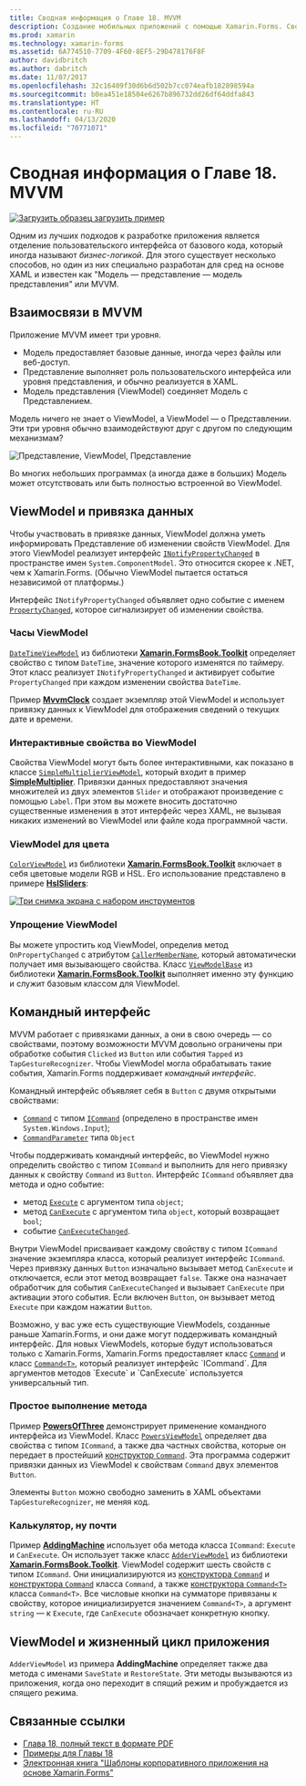 ```yaml
---
title: Сводная информация о Главе 18. MVVM
description: Создание мобильных приложений с помощью Xamarin.Forms. Сводная информация о Главе 18. MVVM
ms.prod: xamarin
ms.technology: xamarin-forms
ms.assetid: 6A774510-7709-4F60-8EF5-29D478176F8F
author: davidbritch
ms.author: dabritch
ms.date: 11/07/2017
ms.openlocfilehash: 32c16409f30d6b6d502b7cc074eafb182898594a
ms.sourcegitcommit: b0ea451e18504e6267b896732dd26df64ddfa843
ms.translationtype: HT
ms.contentlocale: ru-RU
ms.lasthandoff: 04/13/2020
ms.locfileid: "70771071"
---
```

# <a name="summary-of-chapter-18-mvvm"></a>Сводная информация о Главе 18. MVVM

[![Загрузить образец](~/media/shared/download.png) загрузить пример](https://github.com/xamarin/xamarin-forms-book-samples/tree/master/Chapter18)

Одним из лучших подходов к разработке приложения является отделение пользовательского интерфейса от базового кода, который иногда называют *бизнес-логикой*. Для этого существует несколько способов, но один из них специально разработан для сред на основе XAML и известен как "Модель — представление — модель представления" или MVVM.

## <a name="mvvm-interrelationships"></a>Взаимосвязи в MVVM

Приложение MVVM имеет три уровня.

- Модель предоставляет базовые данные, иногда через файлы или веб-доступ.
- Представление выполняет роль пользовательского интерфейса или уровня представления, и обычно реализуется в XAML.
- Модель представления (ViewModel) соединяет Модель с Представлением.

Модель ничего не знает о ViewModel, а ViewModel — о Представлении. Эти три уровня обычно взаимодействуют друг с другом по следующим механизмам?

![Представление, ViewModel, Представление](images/ch18fg03.png "MVVM")

Во многих небольших программах (а иногда даже в больших) Модель может отсутствовать или быть полностью встроенной во ViewModel.

## <a name="viewmodels-and-data-binding"></a>ViewModel и привязка данных

Чтобы участвовать в привязке данных, ViewModel должна уметь информировать Представление об изменении свойств ViewModel. Для этого ViewModel реализует интерфейс [`INotifyPropertyChanged`](xref:System.ComponentModel.INotifyPropertyChanged) в пространстве имен `System.ComponentModel`. Это относится скорее к .NET, чем к Xamarin.Forms. (Обычно ViewModel пытается остаться независимой от платформы.)

Интерфейс `INotifyPropertyChanged` объявляет одно событие с именем [`PropertyChanged`](xref:System.ComponentModel.INotifyPropertyChanged), которое сигнализирует об изменении свойства.

### <a name="a-viewmodel-clock"></a>Часы ViewModel

[`DateTimeViewModel`](https://github.com/xamarin/xamarin-forms-book-samples/blob/master/Libraries/Xamarin.FormsBook.Toolkit/Xamarin.FormsBook.Toolkit/DateTimeViewModel.cs) из библиотеки [**Xamarin.FormsBook.Toolkit**](https://github.com/xamarin/xamarin-forms-book-samples/tree/master/Libraries/Xamarin.FormsBook.Toolkit/Xamarin.FormsBook.Toolkit) определяет свойство с типом `DateTime`, значение которого изменятся по таймеру. Этот класс реализует `INotifyPropertyChanged` и активирует событие `PropertyChanged` при каждом изменении свойства `DateTime`.

Пример [**MvvmClock**](https://github.com/xamarin/xamarin-forms-book-samples/tree/master/Chapter18/MvvmClock) создает экземпляр этой ViewModel и использует привязку данных к ViewModel для отображения сведений о текущих дате и времени.

### <a name="interactive-properties-in-a-viewmodel"></a>Интерактивные свойства во ViewModel

Свойства ViewModel могут быть более интерактивными, как показано в классе [`SimpleMultiplierViewModel`](https://github.com/xamarin/xamarin-forms-book-samples/blob/master/Chapter18/SimpleMultiplier/SimpleMultiplier/SimpleMultiplier/SimpleMultiplierViewModel.cs), который входит в пример [**SimpleMultiplier**](https://github.com/xamarin/xamarin-forms-book-samples/tree/master/Chapter18/SimpleMultiplier). Привязки данных предоставляют значения множителей из двух элементов `Slider` и отображают произведение с помощью `Label`. При этом вы можете вносить достаточно существенные изменения в этот интерфейс через XAML, не вызывая никаких изменений во ViewModel или файле кода программной части.

### <a name="a-color-viewmodel"></a>ViewModel для цвета

[`ColorViewModel`](https://github.com/xamarin/xamarin-forms-book-samples/blob/master/Libraries/Xamarin.FormsBook.Toolkit/Xamarin.FormsBook.Toolkit/ColorViewModel.cs) из библиотеки [**Xamarin.FormsBook.Toolkit**](https://github.com/xamarin/xamarin-forms-book-samples/tree/master/Libraries/Xamarin.FormsBook.Toolkit/Xamarin.FormsBook.Toolkit) включает в себя цветовые модели RGB и HSL. Его использование представлено в примере [**HslSliders**](https://github.com/xamarin/xamarin-forms-book-samples/tree/master/Chapter18/HslSliders):

[![Три снимка экрана с набором инструментов](images/ch18fg08-small.png "Цветовая модель HSL")](images/ch18fg08-large.png#lightbox "Цветовая модель HSL")

### <a name="streamlining-the-viewmodel"></a>Упрощение ViewModel

Вы можете упростить код ViewModel, определив метод `OnPropertyChanged` с атрибутом [`CallerMemberName`](xref:System.Runtime.CompilerServices.CallerMemberNameAttribute), который автоматически получает имя вызывающего свойства. Класс [`ViewModelBase`](https://github.com/xamarin/xamarin-forms-book-samples/blob/master/Libraries/Xamarin.FormsBook.Toolkit/Xamarin.FormsBook.Toolkit/ViewModelBase.cs) из библиотеки [**Xamarin.FormsBook.Toolkit**](https://github.com/xamarin/xamarin-forms-book-samples/tree/master/Libraries/Xamarin.FormsBook.Toolkit/Xamarin.FormsBook.Toolkit) выполняет именно эту функцию и служит базовым классом для ViewModel.

## <a name="the-command-interface"></a>Командный интерфейс

MVVM работает с привязками данных, а они в свою очередь — со свойствами, поэтому возможности MVVM довольно ограничены при обработке события `Clicked` из `Button` или события `Tapped` из `TapGestureRecognizer`. Чтобы ViewModel могла обрабатывать такие события, Xamarin.Forms поддерживает *командный интерфейс*.

Командный интерфейс объявляет себя в `Button` с двумя открытыми свойствами:

- [`Command`](xref:Xamarin.Forms.Button.Command) с типом [`ICommand`](xref:System.Windows.Input.ICommand) (определено в пространстве имен `System.Windows.Input`);
- [`CommandParameter`](xref:Xamarin.Forms.Button.CommandParameter) типа `Object`

Чтобы поддерживать командный интерфейс, во ViewModel нужно определить свойство с типом `ICommand` и выполнить для него привязку данных к свойству `Command` из `Button`. Интерфейс `ICommand` объявляет два метода и одно событие:

- метод [`Execute`](xref:System.Windows.Input.ICommand.Execute(System.Object)) с аргументом типа `object`;
- метод [`CanExecute`](xref:System.Windows.Input.ICommand.CanExecute(System.Object)) с аргументом типа `object`, который возвращает `bool`;
- событие [`CanExecuteChanged`](xref:System.Windows.Input.ICommand.CanExecuteChanged).

Внутри ViewModel присваивает каждому свойству с типом `ICommand` значение экземпляра класса, который реализует интерфейс `ICommand`. Через привязку данных `Button` изначально вызывает метод `CanExecute` и отключается, если этот метод возвращает `false`. Также она назначает обработчик для события `CanExecuteChanged` и вызывает `CanExecute` при активации этого события. Если включен `Button`, он вызывает метод `Execute` при каждом нажатии `Button`.

Возможно, у вас уже есть существующие ViewModels, созданные раньше Xamarin.Forms, и они даже могут поддерживать командный интерфейс. Для новых ViewModels, которые будут использоваться только с Xamarin.Forms, Xamarin.Forms предоставляет класс [`Command`](xref:Xamarin.Forms.Command) и класс [`Command<T>`](xref:Xamarin.Forms.Command`1), который реализует интерфейс `ICommand`. Для аргументов методов `Execute` и `CanExecute` используется универсальный тип.

### <a name="simple-method-executions"></a>Простое выполнение метода

Пример [**PowersOfThree**](https://github.com/xamarin/xamarin-forms-book-samples/tree/master/Chapter18/PowersOfThree) демонстрирует применение командного интерфейса из ViewModel. Класс [`PowersViewModel`](https://github.com/xamarin/xamarin-forms-book-samples/blob/master/Chapter18/PowersOfThree/PowersOfThree/PowersOfThree/PowersViewModel.cs) определяет два свойства с типом `ICommand`, а также два частных свойства, которые он передает в простейший [конструктор `Command`](xref:Xamarin.Forms.Command.%23ctor(System.Action)). Эта программа содержит привязки данных из ViewModel к свойствам `Command` двух элементов `Button`.

Элементы `Button` можно свободно заменить в XAML объектами `TapGestureRecognizer`, не меняя код.

### <a name="a-calculator-almost"></a>Калькулятор, ну почти

Пример [**AddingMachine**](https://github.com/xamarin/xamarin-forms-book-samples/tree/master/Chapter18/AddingMachine) использует оба метода класса `ICommand`: `Execute` и `CanExecute`. Он использует также класс [`AdderViewModel`](https://github.com/xamarin/xamarin-forms-book-samples/blob/master/Libraries/Xamarin.FormsBook.Toolkit/Xamarin.FormsBook.Toolkit/AdderViewModel.cs) из библиотеки [**Xamarin.FormsBook.Toolkit**](https://github.com/xamarin/xamarin-forms-book-samples/blob/master/Libraries/Xamarin.FormsBook.Toolkit/Xamarin.FormsBook.Toolkit/AdderViewModel.cs). ViewModel содержит шесть свойств с типом `ICommand`. Они инициализируются из [конструктора `Command`](xref:Xamarin.Forms.Command.%23ctor(System.Action)) и [конструктора `Command`](xref:Xamarin.Forms.Command.%23ctor(System.Action,System.Func{System.Boolean})) класса `Command`, а также [конструктора `Command<T>`](https://docs.microsoft.com/dotnet/api/xamarin.forms.command.-ctor?view=xamarin-forms#Xamarin_Forms_Command__ctor_System_Action_System_Object__System_Func_System_Object_System_Boolean__) класса `Command<T>`. Все числовые кнопки на сумматоре привязаны к свойству, которое инициализируется значением `Command<T>`, а аргумент `string` — к `Execute`, где `CanExecute` обозначает конкретную кнопку.

## <a name="viewmodels-and-the-application-lifecycle"></a>ViewModel и жизненный цикл приложения

`AdderViewModel` из примера **AddingMachine** определяет также два метода с именами `SaveState` и `RestoreState`. Эти методы вызываются из приложения, когда оно переходит в спящий режим и пробуждается из спящего режима.

## <a name="related-links"></a>Связанные ссылки

- [Глава 18, полный текст в формате PDF](https://download.xamarin.com/developer/xamarin-forms-book/XamarinFormsBook-Ch18-Apr2016.pdf)
- [Примеры для Главы 18](https://github.com/xamarin/xamarin-forms-book-samples/tree/master/Chapter18)
- [Электронная книга "Шаблоны корпоративного приложения на основе Xamarin.Forms"](~/xamarin-forms/enterprise-application-patterns/index.md)
